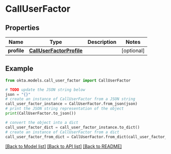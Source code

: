 # CallUserFactor


## Properties

Name | Type | Description | Notes
------------ | ------------- | ------------- | -------------
**profile** | [**CallUserFactorProfile**](CallUserFactorProfile.md) |  | [optional] 

## Example

```python
from okta.models.call_user_factor import CallUserFactor

# TODO update the JSON string below
json = "{}"
# create an instance of CallUserFactor from a JSON string
call_user_factor_instance = CallUserFactor.from_json(json)
# print the JSON string representation of the object
print(CallUserFactor.to_json())

# convert the object into a dict
call_user_factor_dict = call_user_factor_instance.to_dict()
# create an instance of CallUserFactor from a dict
call_user_factor_from_dict = CallUserFactor.from_dict(call_user_factor_dict)
```
[[Back to Model list]](../README.md#documentation-for-models) [[Back to API list]](../README.md#documentation-for-api-endpoints) [[Back to README]](../README.md)


